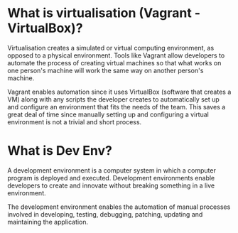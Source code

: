 # What is virtualisation (Vagrant - VirtualBox)?

Virtualisation creates a simulated or virtual computing environment, as opposed to a physical environment. Tools like Vagrant allow developers to automate the process of creating virtual machines so that what works on one person's machine will work the same way on another person's machine. 

Vagrant enables automation since it uses VirtualBox (software that creates a VM) along with any scripts the developer creates to automatically set up and configure an environment that fits the needs of the team. This saves a great deal of time since manually setting up and configuring a virtual environment is not a trivial and short process.

# What is Dev Env?

A development environment is a computer system in which a computer program is deployed and executed. Development environments enable developers to create and innovate without breaking something in a live environment.

The development environment enables the automation of manual processes involved in developing, testing, debugging, patching, updating and maintaining the application.